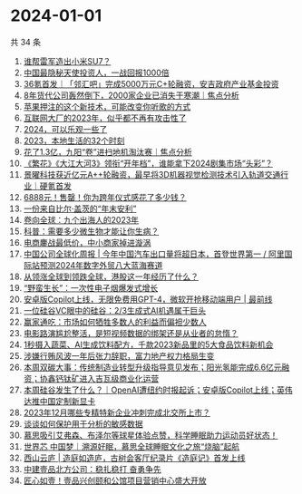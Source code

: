 # 2024-01-01

共 34 条

<!-- BEGIN 36KR -->
<!-- 最后更新时间 2024-01-01 00:06:50 +0800 -->
1. [谁帮雷军造出小米SU7？](https://36kr.com/p/2582848197518981)
1. [中国最隐秘天使投资人，一战回报1000倍](https://36kr.com/p/2583036821185929)
1. [36氪首发｜「邻汇吧」完成5000万元C+轮融资，安吉政府产业基金投资](https://36kr.com/p/2583138921621121)
1. [8年货代公司轰然倒下，2000家企业已消失于寒潮｜焦点分析](https://36kr.com/p/2570188237219464)
1. [苹果押注的这个新技术，可能改变你听歌的方式](https://36kr.com/p/2584141128754820)
1. [互联网大厂的2023年，似乎都不再有攻击性了](https://36kr.com/p/2583069728466561)
1. [2024，可以乐观一些了](https://36kr.com/p/2583123022849669)
1. [2023，本地生活的32个时刻](https://36kr.com/p/2583877391394178)
1. [花了1.3亿，九阳“卷”进扫地机淘汰赛｜焦点分析](https://36kr.com/p/2581615831524737)
1. [《繁花》《大江大河3》领衔“开年档”，谁能拿下2024剧集市场“头彩”？](https://36kr.com/p/2583010471847296)
1. [景曜科技获近亿元A++轮融资，最早将3D机器视觉检测技术引入轨道交通行业｜硬氪首发](https://36kr.com/p/2578769690142085)
1. [6888元！售罄！你为跨年仪式感花了多少钱？](https://36kr.com/p/2583937781687944)
1. [一份来自比尔·盖茨的“年末安利”](https://36kr.com/p/2582778792813955)
1. [卷向全球：九个出海人的2023年](https://36kr.com/p/2582995300411009)
1. [科普：需要多少微生物才能让你生病？](https://36kr.com/p/2534956307261188)
1. [电商鏖战最低价，中小商家掉进漩涡](https://36kr.com/p/2583001405072768)
1. [中国公司全球化周报 | 今年中国汽车出口量将超日本，首登世界第一 / 阿里国际站预测2024年数字外贸八大蓝海赛道](https://36kr.com/p/2583915262387840)
1. [从领涨全球到领跌全球，港股这一年经历了什么？](https://36kr.com/p/2583037686326665)
1. [“野蛮生长”：一次性电子烟爆发式增长](https://36kr.com/p/2533863263364615)
1. [安卓版Copilot上线，无限免费用GPT-4，微软开抢移动端用户 | 最前线](https://36kr.com/p/2583360226911625)
1. [一位硅谷VC眼中的硅谷：2/3生成式AI机遇属于巨头](https://36kr.com/p/2582797683156357)
1. [赢家通吃：市场如何牺牲多数人的利益而偏袒少数人](https://36kr.com/p/2526722353817351)
1. [电影路演尴尬整活，是短视频数据的绑架还是从业者的怠惰？](https://36kr.com/p/2582835325640585)
1. [1秒摄入蔬菜、AI生成饮料配方，千款2023新品里的5大食品饮料新机会](https://36kr.com/p/2583954153940610)
1. [涉嫌行贿风波一年后张力辞职，富力地产权力格局生变](https://36kr.com/p/2582921166546304)
1. [本周双碳大事：传统制造业转型升级指导意见发布；阳光氢能完成6.6亿元融资；协鑫钙钛矿进入吉瓦级商业化运营](https://36kr.com/p/2583190795183745)
1. [本周硅谷发生了什么？｜OpenAI遭纽约时报起诉；安卓版Copilot上线；英伟达推中国定制新显卡](https://36kr.com/p/2584377889253001)
1. [2023年12月哪些专精特新企业冲刺完成北交所上市？](https://36kr.com/p/2581587009970305)
1. [谈谈如何保护用于分析的敏感数据](https://36kr.com/p/2584054285805193)
1. [慕思吸引艾弗森、布泽尔等球星体验点赞，科学睡眠助力运动员好状态！](https://36kr.com/p/2584607833449860)
1. [世界芯 中国梦｜溯源好眠，慕思全球睡眠文化之旅“烧脑”起航](https://36kr.com/p/2584610922243721)
1. [西山云庐 | 造庭如造庐，古树会客厅纪录片《造庭记》首发上线](https://36kr.com/p/2584595477014148)
1. [中建壹品北方公司：稳扎稳打 奋勇争先](https://36kr.com/p/2584602478372482)
1. [匠心如壹！壹品兴创颐和公馆项目营销中心盛大开放](https://36kr.com/p/2584598153717376)
<!-- END 36KR -->
